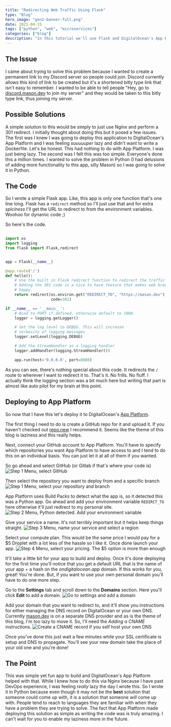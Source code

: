```yaml
---
title: "Redirecting Web Traffic Using Flask"
type: "Blog"
hero_image: "gen2-banner-full.png"
date: 2021-04-15
tags: ["python", "web", "microservices"]
categories: ["blog"]
description: "In this tutorial we'll use Flask and DigitalOcean's App Platform to redirect traffic from one URL to another."
---
```


## The Issue
I came about trying to solve this problem because I wanted to create a permanent link to my Discord server so people could join. Discord currently allows this kind of link to be created but it's a shortened bitly type link that isn't easy to remember. I wanted to be able to tell people "Hey, go to [discord.mason.dev](https://discord.mason.dev) to join my server" and they would be taken to this bitly type link, thus joining my server. 

## Possible Solutions
A simple solution to this would be simply to just use Nginx and perform a 301 redirect. I initially thought about doing this but it posed a few issues. The first was I knew I was going to deploy this application to DigitalOcean's App Platform and I was feeling _suuuuuper_ lazy and didn't want to write a Dockerfile. Let's be honest. This had nothing to do with App Platform. I was just being lazy. The second was I felt this was too simple. Everyone's done this a million times. I wanted to solve the problem in Python (I had delusions of adding more functionality to this app, silly Mason) so I was going to solve it in Python. 

## The Code
So I wrote a simple Flask app. Like, this app is only one function that's one line long. Flask has a `redirect` method so I'll just use that and for extra _spiciness_ I'll get the URL to redirect to from the environment variables. Woohoo for dynamic code ;) 

So here's the code.

```python
  
import os
import logging
from flask import Flask,redirect


app = Flask(__name__)

@app.route('/')
def hello():
    # Use the built in Flask redirect function to redirect the traffic
    # Adding the 301 code is a nice to have feature that makes web browsers
    # happy. 
    return redirect(os.environ.get("REDIRECT_TO", "https://mason.dev"), 
                    code=301)

if __name__ == '__main__':
    # Bind to PORT if defined, otherwise default to 5000.
    logger = logging.getLogger()

    # Set the log level to DEBUG. This will increase 
    # verbosity of logging messages
    logger.setLevel(logging.DEBUG)

    # Add the StreamHandler as a logging handler
    logger.addHandler(logging.StreamHandler())

    app.run(host='0.0.0.0', port=8080)
```

As you can see, there's nothing special about this code. It redirects the `/` route to wherever I want to redirect it to. That's it. No frills. No fluff. I actually think the logging section was a bit much here but writing that part is almost like auto pilot for my brain at this point.

## Deploying to App Platform
So now that I have this let's deploy it to DigitalOcean's [App Platform](https://docs.digitalocean.com/products/app-platform/).

The first thing I need to do is create a GitHub repo for it and upload it. If you haven't checked out [repo.new](https://repo.new) I recommend it. Seems like the theme of this blog is laziness and this really helps. 

Next, connect your GitHub account to App Platform. You'll have to specify which repositories you want App Platform to have access to and I tend to do this on an individual basis. You can just let it at all of them if you wanted. 

So go ahead and select GitHub (or Gitlab if that's where your code is)
![Step 1 Menu, select GitHub](/img/blogs/008-python-redirect/step1.PNG)

Then select the repository you want to deploy from and a specific branch
![Step 1 Menu, select your repository and branch](/img/blogs/008-python-redirect/step1.1.PNG)

App Platform uses Build Packs to detect what the app is, so it detected this was a Python app. Go ahead and add your environment variable `REDIRCT_TO` here otherwise it'll just redirect to my personal site.
![Step 2 Menu, Python detected. Add your environment variable](/img/blogs/008-python-redirect/step2.PNG)

Give your service a name. It's not terribly important but it helps keep things straight.
![Step 3 Menu, name your service and select a region](/img/blogs/008-python-redirect/step3.PNG)

Select your compute plan. This would be the same price I would pay for a $5 Droplet with a lot less of the hassle so I like it. Once done launch your app.
![Step 4 Menu, select your pricing. The $5 option is more than enough](/img/blogs/008-python-redirect/step4.PNG)

It'll take a little bit for your app to build and deploy. Once it's done deploying for the first time you'll notice that you get a default URL that is the name of your app + a hash on the _ondigitalocean.app_ domain. If this works for you, great! You're done. But, if you want to use your own personal domain you'll have to do one more step.

Go to the **Settings** tab and scroll down to the **Domains** section. Here you'll click **Edit** to add a domain.
![Go to settings and add a domain](/img/blogs/008-python-redirect/step5.PNG)

Add your domain that you want to redirect to, and it'll show you instructions for either managing the DNS record on DigitalOcean or your own DNS. Currently [mason.dev](https://mason.dev) is on a separate DNS provider and as is the theme of this blog, I'm too lazy to move it. So, I'll need the _Adding a CNAME_ instructions.
![Create a CNAME record if you self host your own DNS](/img/blogs/008-python-redirect/step6.PNG)

Once you've done this just wait a few minutes while your SSL certificate is setup and DNS to propagate. You'll see your new domain take the place of your old one and you're done!

## The Point
This was simple yet fun app to build and DigitalOcean's App Platform helped with that. While I knew how to do this via Nginx because I have past DevOps experience, I was feeling _really_ lazy the day I wrote this. So I wrote it in Python because even though it may not be the **best** solution that someone could come up with, it _is_ a solution that someone _will_ come up with. People tend to reach to languages they are familiar with when they have a problem they are trying to solve. The fact that App Platform made deploying this solution as simple as writing the code was is truly amazing. I can't wait for you to enable my laziness more in the future.
